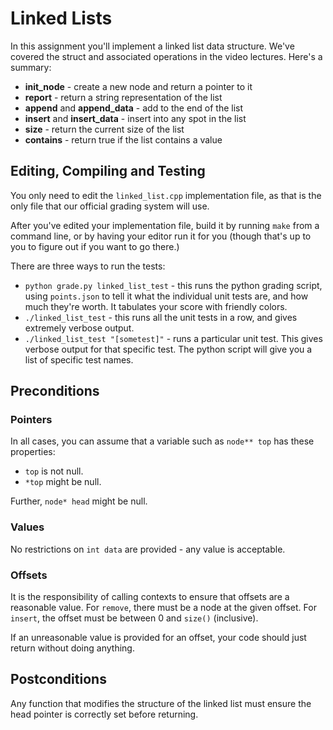 # Linked Lists

In this assignment you'll implement a linked list data
structure. We've covered the struct and associated operations in the
video lectures. Here's a summary:

* **init_node** - create a new node and return a pointer to it
* **report** - return a string representation of the list
* **append** and **append_data** - add to the end of the list
* **insert** and **insert_data** - insert into any spot in the list
* **size** - return the current size of the list
* **contains** - return true if the list contains a value

## Editing, Compiling and Testing

You only need to edit the `linked_list.cpp` implementation file, as
that is the only file that our official grading system will use.

After you've edited your implementation file, build it by running
`make` from a command line, or by having your editor run it for you
(though that's up to you to figure out if you want to go there.)

There are three ways to run the tests:

* `python grade.py linked_list_test` - this runs the python grading
  script, using `points.json` to tell it what the individual unit
  tests are, and how much they're worth. It tabulates your score with
  friendly colors.
* `./linked_list_test` - this runs all the unit tests in a row, and
  gives extremely verbose output.
* `./linked_list_test "[sometest]"` - runs a particular unit
  test. This gives verbose output for that specific test. The python
  script will give you a list of specific test names.

## Preconditions

### Pointers

In all cases, you can assume that a variable such as `node** top` has
these properties:

* `top` is not null.
* `*top` might be null.

Further, `node* head` might be null.

### Values

No restrictions on `int data` are provided - any value is acceptable.

### Offsets

It is the responsibility of calling contexts to ensure that offsets
are a reasonable value. For `remove`, there must be a node at the
given offset. For `insert`, the offset must be between 0 and `size()`
(inclusive).

If an unreasonable value is provided for an offset, your code should
just return without doing anything.

## Postconditions

Any function that modifies the structure of the linked list must
ensure the head pointer is correctly set before returning.
